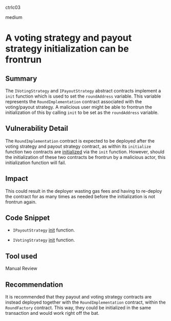 ctrlc03

medium

# A voting strategy and payout strategy initialization can be frontrun

## Summary

The `IVotingStrategy` and `IPayoutStrategy` abstract contracts implement a `init` function which is used to set the `roundAddress` variable. This variable represents the `RoundImplementation` contract associated with the voting/payout strategy. A malicious user might be able to frontrun the initialization of this by calling `init` to be set as the `roundAddress` variable. 

## Vulnerability Detail

The `RoundImplementation` contract is expected to be deployed after the voting strategy and payout strategy contract, as within its `initialize` function two contracts are [initialized](https://github.com/sherlock-audit/2023-03-Gitcoin/blob/main/contracts/contracts/round/RoundImplementation.sol#L254-L258) via the `init` function. However, should the initialization of these two contracts be frontrun by a malicious actor, this initialization function will fail.

## Impact

This could result in the deployer wasting gas fees and having to re-deploy the contract for as many times as needed before the initialization is not frontrun again.

## Code Snippet

* `IPayoutStrategy` [init](https://github.com/sherlock-audit/2023-03-Gitcoin/blob/main/contracts/contracts/payoutStrategy/IPayoutStrategy.sol#L92) function.

* `IVotingStrategy` [init](https://github.com/sherlock-audit/2023-03-Gitcoin/blob/main/contracts/contracts/votingStrategy/IVotingStrategy.sol#L36) function.

## Tool used

Manual Review

## Recommendation

It is recommended that they payout and voting strategy contracts are instead deployed together with the `RoundImplementation` contract, within the `RoundFactory` contract. This way, they could be initialized in the same transaction and would work right off the bat.

